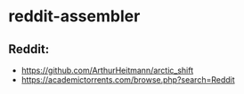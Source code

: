 # reddit-assembler


## Reddit:

* https://github.com/ArthurHeitmann/arctic_shift
* https://academictorrents.com/browse.php?search=Reddit

